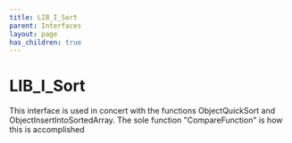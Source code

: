 ```yaml
---
title: LIB_I_Sort
parent: Interfaces
layout: page
has_children: true
---
```


# LIB_I_Sort

This interface is used in concert with the functions ObjectQuickSort and ObjectInsertIntoSortedArray. The sole function "CompareFunction" is how this is accomplished

